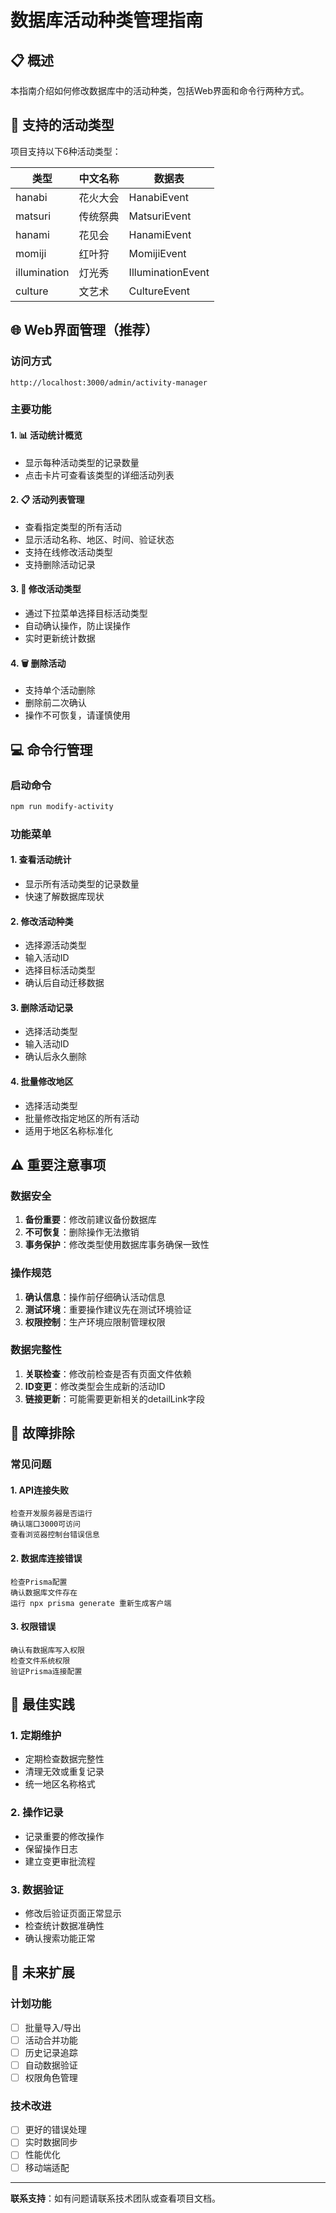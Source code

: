 # 数据库活动种类管理指南

## 📋 概述

本指南介绍如何修改数据库中的活动种类，包括Web界面和命令行两种方式。

## 🎯 支持的活动类型

项目支持以下6种活动类型：

| 类型 | 中文名称 | 数据表 |
|------|----------|--------|
| hanabi | 花火大会 | HanabiEvent |
| matsuri | 传统祭典 | MatsuriEvent |
| hanami | 花见会 | HanamiEvent |
| momiji | 红叶狩 | MomijiEvent |
| illumination | 灯光秀 | IlluminationEvent |
| culture | 文艺术 | CultureEvent |

## 🌐 Web界面管理（推荐）

### 访问方式
```
http://localhost:3000/admin/activity-manager
```

### 主要功能

#### 1. 📊 活动统计概览
- 显示每种活动类型的记录数量
- 点击卡片可查看该类型的详细活动列表

#### 2. 📋 活动列表管理
- 查看指定类型的所有活动
- 显示活动名称、地区、时间、验证状态
- 支持在线修改活动类型
- 支持删除活动记录

#### 3. 🔄 修改活动类型
- 通过下拉菜单选择目标活动类型
- 自动确认操作，防止误操作
- 实时更新统计数据

#### 4. 🗑️ 删除活动
- 支持单个活动删除
- 删除前二次确认
- 操作不可恢复，请谨慎使用

## 💻 命令行管理

### 启动命令
```bash
npm run modify-activity
```

### 功能菜单

#### 1. 查看活动统计
- 显示所有活动类型的记录数量
- 快速了解数据库现状

#### 2. 修改活动种类
- 选择源活动类型
- 输入活动ID
- 选择目标活动类型
- 确认后自动迁移数据

#### 3. 删除活动记录
- 选择活动类型
- 输入活动ID
- 确认后永久删除

#### 4. 批量修改地区
- 选择活动类型
- 批量修改指定地区的所有活动
- 适用于地区名称标准化

## ⚠️ 重要注意事项

### 数据安全
1. **备份重要**：修改前建议备份数据库
2. **不可恢复**：删除操作无法撤销
3. **事务保护**：修改类型使用数据库事务确保一致性

### 操作规范
1. **确认信息**：操作前仔细确认活动信息
2. **测试环境**：重要操作建议先在测试环境验证
3. **权限控制**：生产环境应限制管理权限

### 数据完整性
1. **关联检查**：修改前检查是否有页面文件依赖
2. **ID变更**：修改类型会生成新的活动ID
3. **链接更新**：可能需要更新相关的detailLink字段

## 🔧 故障排除

### 常见问题

#### 1. API连接失败
```
检查开发服务器是否运行
确认端口3000可访问
查看浏览器控制台错误信息
```

#### 2. 数据库连接错误
```
检查Prisma配置
确认数据库文件存在
运行 npx prisma generate 重新生成客户端
```

#### 3. 权限错误
```
确认有数据库写入权限
检查文件系统权限
验证Prisma连接配置
```

## 📝 最佳实践

### 1. 定期维护
- 定期检查数据完整性
- 清理无效或重复记录
- 统一地区名称格式

### 2. 操作记录
- 记录重要的修改操作
- 保留操作日志
- 建立变更审批流程

### 3. 数据验证
- 修改后验证页面正常显示
- 检查统计数据准确性
- 确认搜索功能正常

## 🚀 未来扩展

### 计划功能
- [ ] 批量导入/导出
- [ ] 活动合并功能
- [ ] 历史记录追踪
- [ ] 自动数据验证
- [ ] 权限角色管理

### 技术改进
- [ ] 更好的错误处理
- [ ] 实时数据同步
- [ ] 性能优化
- [ ] 移动端适配

---

**联系支持**：如有问题请联系技术团队或查看项目文档。 